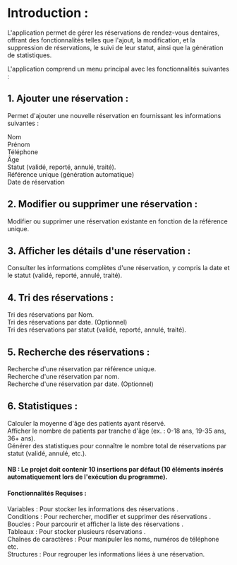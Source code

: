 # Introduction :

L'application permet de gérer les réservations de rendez-vous dentaires, offrant des fonctionnalités telles que l'ajout, la modification, et la suppression de réservations, le suivi de leur statut, ainsi que la génération de statistiques.

L'application comprend un menu principal avec les fonctionnalités suivantes :

## 1. Ajouter une réservation :
Permet d'ajouter une nouvelle réservation en fournissant les informations suivantes :

Nom <br>
Prénom <br>
Téléphone <br>
Âge <br>
Statut (validé, reporté, annulé, traité). <br>
Référence unique (génération automatique) <br>
Date de réservation <br>

## 2. Modifier ou supprimer une réservation :
Modifier ou supprimer une réservation existante en fonction de la référence unique.

## 3. Afficher les détails d'une réservation :
Consulter les informations complètes d'une réservation, y compris la date et le statut (validé, reporté, annulé, traité).

## 4. Tri des réservations :

Tri des réservations par Nom. <br>
Tri des réservations par date.  (Optionnel) <br>
Tri des réservations par statut (validé, reporté, annulé, traité). <br>

## 5. Recherche des réservations :

Recherche d'une réservation par référence unique.<br>
Recherche d'une réservation par nom. <br>
Recherche d'une réservation par date. (Optionnel) <br>

## 6. Statistiques :

Calculer la moyenne d'âge des patients ayant réservé. <br>
Afficher le nombre de patients par tranche d'âge (ex. : 0-18 ans, 19-35 ans, 36+ ans). <br>
Générer des statistiques pour connaître le nombre total de réservations par statut (validé, annulé, etc.). <br>

#### NB : Le projet doit contenir 10 insertions par défaut (10 éléments insérés automatiquement lors de l'exécution du programme).

#### Fonctionnalités Requises :

Variables : Pour stocker les informations des réservations . <br>
Conditions : Pour rechercher, modifier et supprimer des réservations . <br>
Boucles : Pour parcourir et afficher la liste des réservations . <br>
Tableaux : Pour stocker plusieurs réservations . <br>
Chaînes de caractères : Pour manipuler les noms, numéros de téléphone etc. <br>
Structures : Pour regrouper les informations liées à une réservation. <br>